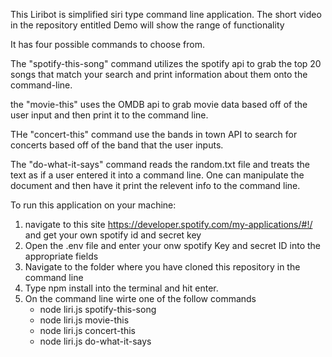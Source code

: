 This Liribot is simplified siri type command line application.
The short video in the repository entitled Demo will show the range of functionality

It has four possible commands to choose from.

The "spotify-this-song" command utilizes the spotify api to grab the top 20 songs that match your search and print information about them onto the command-line. 

the "movie-this" uses the OMDB api to grab movie data based off of the user input and then print it to the command line. 

THe "concert-this" command use the bands in town API to search for concerts based off of the band that the user inputs. 

The "do-what-it-says" command reads the random.txt file and treats the text as if a user entered it into a command line. One can manipulate the document and then have it print the relevent info to the command line. 


To run this application on your machine:

1.  navigate to this site  <https://developer.spotify.com/my-applications/#!/> and get your own spotify id and      secret key 
2.  Open the .env file and enter your onw spotify Key and secret ID into the appropriate fields
3.  Navigate to the folder where you have cloned this repository in the command line
4.  Type npm install into the terminal and hit enter. 
5.  On the command line wirte one of the follow commands
    - node liri.js spotify-this-song <song of your choice>
    - node liri.js movie-this <movie of your choice>
    - node liri.js concert-this <band of your choice>
    - node liri.js do-what-it-says